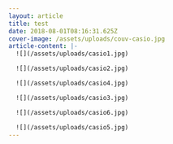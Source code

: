 ```yaml
---
layout: article
title: test
date: 2018-08-01T08:16:31.625Z
cover-image: /assets/uploads/couv-casio.jpg
article-content: |-
  ![](/assets/uploads/casio1.jpg)

  ![](/assets/uploads/casio2.jpg)

  ![](/assets/uploads/casio4.jpg)

  ![](/assets/uploads/casio3.jpg)

  ![](/assets/uploads/casio6.jpg)

  ![](/assets/uploads/casio5.jpg)
---
```


